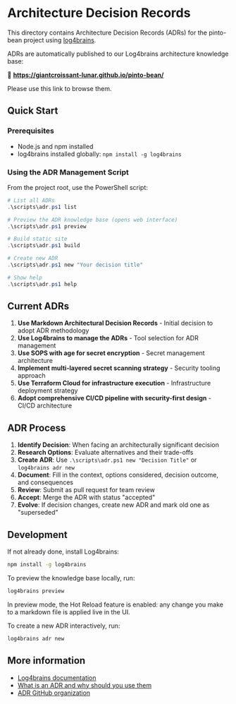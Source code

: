 # Architecture Decision Records

This directory contains Architecture Decision Records (ADRs) for the pinto-bean project using [log4brains](https://github.com/thomvaill/log4brains).

ADRs are automatically published to our Log4brains architecture knowledge base:

🔗 **<https://giantcroissant-lunar.github.io/pinto-bean/>**

Please use this link to browse them.

## Quick Start

### Prerequisites
- Node.js and npm installed
- log4brains installed globally: `npm install -g log4brains`

### Using the ADR Management Script

From the project root, use the PowerShell script:

```powershell
# List all ADRs
.\scripts\adr.ps1 list

# Preview the ADR knowledge base (opens web interface)
.\scripts\adr.ps1 preview

# Build static site
.\scripts\adr.ps1 build

# Create new ADR
.\scripts\adr.ps1 new "Your decision title"

# Show help
.\scripts\adr.ps1 help
```

## Current ADRs

1. **Use Markdown Architectural Decision Records** - Initial decision to adopt ADR methodology
2. **Use Log4brains to manage the ADRs** - Tool selection for ADR management  
3. **Use SOPS with age for secret encryption** - Secret management architecture
4. **Implement multi-layered secret scanning strategy** - Security tooling approach
5. **Use Terraform Cloud for infrastructure execution** - Infrastructure deployment strategy
6. **Adopt comprehensive CI/CD pipeline with security-first design** - CI/CD architecture

## ADR Process

1. **Identify Decision**: When facing an architecturally significant decision
2. **Research Options**: Evaluate alternatives and their trade-offs  
3. **Create ADR**: Use `.\scripts\adr.ps1 new "Decision Title"` or `log4brains adr new`
4. **Document**: Fill in the context, options considered, decision outcome, and consequences
5. **Review**: Submit as pull request for team review
6. **Accept**: Merge the ADR with status "accepted"
7. **Evolve**: If decision changes, create new ADR and mark old one as "superseded"

## Development

If not already done, install Log4brains:

```bash
npm install -g log4brains
```

To preview the knowledge base locally, run:

```bash
log4brains preview
```

In preview mode, the Hot Reload feature is enabled: any change you make to a markdown file is applied live in the UI.

To create a new ADR interactively, run:

```bash
log4brains adr new
```

## More information

- [Log4brains documentation](https://github.com/thomvaill/log4brains/tree/develop#readme)
- [What is an ADR and why should you use them](https://github.com/thomvaill/log4brains/tree/develop#-what-is-an-adr-and-why-should-you-use-them)
- [ADR GitHub organization](https://adr.github.io/)
